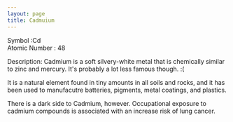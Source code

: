```yaml
---
layout: page
title: Cadmuium
---
```


Symbol :Cd  
Atomic Number :  48

Description: Cadmium is a soft silvery-white metal that is chemically similar to zinc and mercury. It's probably a lot less famous though. :( 

It is a natural element found in tiny amounts in all soils and rocks, and it has been used to manufacutre batteries, pigments, metal coatings, and plastics.

There is a dark side to Cadmium, however. Occupational exposure to cadmium compounds is associated with an increase risk of lung cancer.

